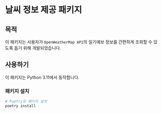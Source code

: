 # 날씨 정보 제공 패키지

## 목적
이 패키지는 사용자가 `OpenWeatherMap API`의 일기예보 정보를 간편하게 조회할 수 있도록 돕기 위해 개발되었습니다. 

## 사용하기
이 패키지는 Python 3.11에서 동작합니다.

### 패키지 설치
```bash
# Poetry로 패키지 설치
poetry install
